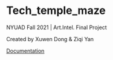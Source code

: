 # Tech_temple_maze
NYUAD Fall 2021 | Art.Intel. Final Project

Created by Xuwen Dong & Ziqi Yan

[Documentation](https://docs.google.com/document/d/1g11geRY2o8b4xAxZnGaT849eyUe3P3drp_IMGUaVxDY/edit?usp=sharing)
